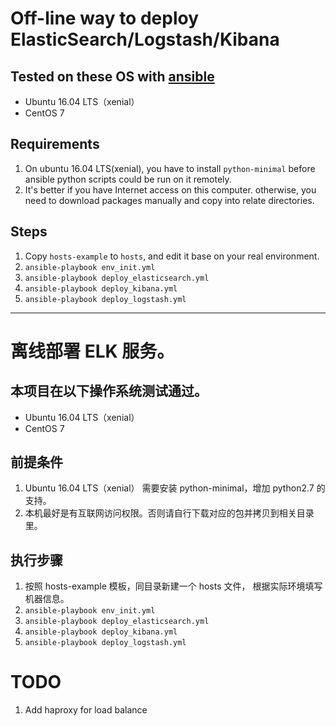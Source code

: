 # Off-line way to deploy ElasticSearch/Logstash/Kibana

## Tested on these OS with [ansible](http://docs.ansible.com/ansible/latest/intro_installation.html)
* Ubuntu 16.04 LTS（xenial）
* CentOS 7

## Requirements
1. On ubuntu 16.04 LTS(xenial), you have to install `python-minimal` before ansible python scripts could be run on it remotely.
1. It's better if you have Internet access on this computer. otherwise, you need to download packages manually and copy into relate directories.

## Steps
1. Copy `hosts-example` to `hosts`, and edit it base on your real environment.
1. `ansible-playbook env_init.yml`
1. `ansible-playbook deploy_elasticsearch.yml`
1. `ansible-playbook deploy_kibana.yml`
1. `ansible-playbook deploy_logstash.yml`

---

# 离线部署 ELK 服务。

## 本项目在以下操作系统测试通过。
* Ubuntu 16.04 LTS（xenial）
* CentOS 7

## 前提条件
1. Ubuntu 16.04 LTS（xenial） 需要安装 python-minimal，增加 python2.7 的支持。
1. 本机最好是有互联网访问权限。否则请自行下载对应的包并拷贝到相关目录里。

## 执行步骤
1. 按照 hosts-example 模板，同目录新建一个 hosts 文件， 根据实际环境填写机器信息。
1. `ansible-playbook env_init.yml`
1. `ansible-playbook deploy_elasticsearch.yml`
1. `ansible-playbook deploy_kibana.yml`
1. `ansible-playbook deploy_logstash.yml`

# TODO
1. Add haproxy for load balance

